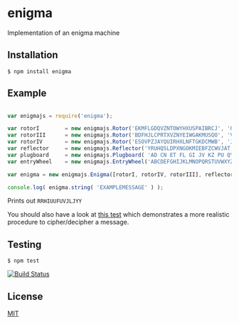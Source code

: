 # enigma
  Implementation of an enigma machine

## Installation

    $ npm install enigma

## Example

```js

var enigmajs = require('enigma');

var rotorI        = new enigmajs.Rotor('EKMFLGDQVZNTOWYHXUSPAIBRCJ', 'Q');
var rotorIII      = new enigmajs.Rotor('BDFHJLCPRTXVZNYEIWGAKMUSQO', 'V');
var rotorIV       = new enigmajs.Rotor('ESOVPZJAYQUIRHXLNFTGKDCMWB', 'J');
var reflector     = new enigmajs.Reflector('YRUHQSLDPXNGOKMIEBFZCWVJAT');
var plugboard     = new enigmajs.Plugboard( 'AD CN ET FL GI JV KZ PU QY WX' );
var entryWheel    = new enigmajs.EntryWheel('ABCDEFGHIJKLMNOPQRSTUVWXYZ');

var enigma = new enigmajs.Enigma([rotorI, rotorIV, rotorIII], reflector, plugboard, entryWheel);

console.log( enigma.string( 'EXAMPLEMESSAGE' ) );
```
Prints out `RRHIUUFUVJLJYY`

You should also have a look at [this test](test/enigma-realmessage.js) which demonstrates a more realistic procedure to cipher/decipher a message.

## Testing

    $ npm test

  [![Build Status](https://travis-ci.org/benelsen/enigma.png?branch=master)](https://travis-ci.org/benelsen/enigma)

## License

[MIT](LICENSE)
